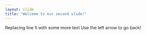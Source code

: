```yaml
---
layout: slide
title: "Welcome to our second slide!"
---
```

Replacing line 5 with some more text
Use the left arrow to go back!
